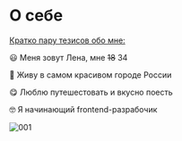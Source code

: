 # О себе

<ins>Кратко пару тезисов обо мне:</ins>

&#128515; Меня зовут Лена, мне <s>18</s> 34 

&#129321; Живу в самом красивом городе России

&#128523; Люблю путешестовать и вкусно поесть

&#129299; Я начинающий frontend-разрабочик

![001](https://user-images.githubusercontent.com/106184354/188326652-e99e432b-e10f-4a86-9a7a-39bf70e3f1f8.jpeg)
